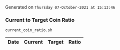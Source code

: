 Generated on `Thursday 07-October-2021 at 15:13:46`

### Current to Target Coin Ratio
`current_coin_ratio.sh`

Date|Current|Target|Ratio
---|---|---|---

